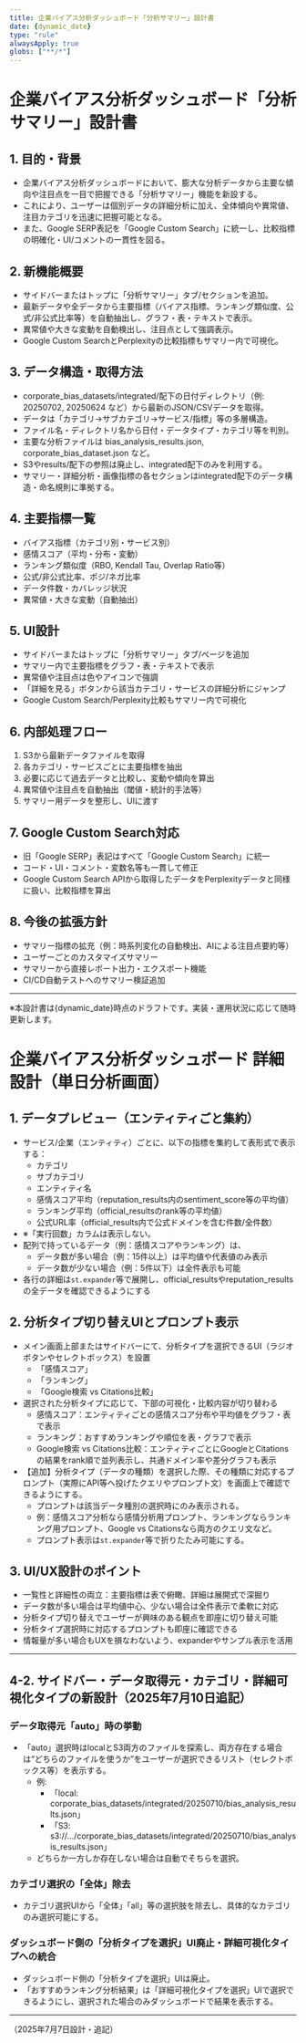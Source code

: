 ```yaml
---
title: 企業バイアス分析ダッシュボード「分析サマリー」設計書
date: {dynamic_date}
type: "rule"
alwaysApply: true
globs: ["**/*"]
---
```


# 企業バイアス分析ダッシュボード「分析サマリー」設計書

## 1. 目的・背景
- 企業バイアス分析ダッシュボードにおいて、膨大な分析データから主要な傾向や注目点を一目で把握できる「分析サマリー」機能を新設する。
- これにより、ユーザーは個別データの詳細分析に加え、全体傾向や異常値、注目カテゴリを迅速に把握可能となる。
- また、Google SERP表記を「Google Custom Search」に統一し、比較指標の明確化・UI/コメントの一貫性を図る。

## 2. 新機能概要
- サイドバーまたはトップに「分析サマリー」タブ/セクションを追加。
- 最新データや全データから主要指標（バイアス指標、ランキング類似度、公式/非公式比率等）を自動抽出し、グラフ・表・テキストで表示。
- 異常値や大きな変動を自動検出し、注目点として強調表示。
- Google Custom SearchとPerplexityの比較指標もサマリー内で可視化。

## 3. データ構造・取得方法
- corporate_bias_datasets/integrated/配下の日付ディレクトリ（例: 20250702, 20250624 など）から最新のJSON/CSVデータを取得。
- データは「カテゴリ→サブカテゴリ→サービス/指標」等の多層構造。
- ファイル名・ディレクトリ名から日付・データタイプ・カテゴリ等を判別。
- 主要な分析ファイルは bias_analysis_results.json, corporate_bias_dataset.json など。
- S3やresults/配下の参照は廃止し、integrated配下のみを利用する。
- サマリー・詳細分析・画像指標の各セクションはintegrated配下のデータ構造・命名規則に準拠する。

## 4. 主要指標一覧
- バイアス指標（カテゴリ別・サービス別）
- 感情スコア（平均・分布・変動）
- ランキング類似度（RBO, Kendall Tau, Overlap Ratio等）
- 公式/非公式比率、ポジ/ネガ比率
- データ件数・カバレッジ状況
- 異常値・大きな変動（自動抽出）

## 5. UI設計
- サイドバーまたはトップに「分析サマリー」タブ/ページを追加
- サマリー内で主要指標をグラフ・表・テキストで表示
- 異常値や注目点は色やアイコンで強調
- 「詳細を見る」ボタンから該当カテゴリ・サービスの詳細分析にジャンプ
- Google Custom Search/Perplexity比較もサマリー内で可視化

## 6. 内部処理フロー
1. S3から最新データファイルを取得
2. 各カテゴリ・サービスごとに主要指標を抽出
3. 必要に応じて過去データと比較し、変動や傾向を算出
4. 異常値や注目点を自動抽出（閾値・統計的手法等）
5. サマリー用データを整形し、UIに渡す

## 7. Google Custom Search対応
- 旧「Google SERP」表記はすべて「Google Custom Search」に統一
- コード・UI・コメント・変数名等も一貫して修正
- Google Custom Search APIから取得したデータをPerplexityデータと同様に扱い、比較指標を算出

## 8. 今後の拡張方針
- サマリー指標の拡充（例：時系列変化の自動検出、AIによる注目点要約等）
- ユーザーごとのカスタマイズサマリー
- サマリーから直接レポート出力・エクスポート機能
- CI/CD自動テストへのサマリー検証追加

---

※本設計書は{dynamic_date}時点のドラフトです。実装・運用状況に応じて随時更新します。

# 企業バイアス分析ダッシュボード 詳細設計（単日分析画面）

## 1. データプレビュー（エンティティごと集約）
- サービス/企業（エンティティ）ごとに、以下の指標を集約して表形式で表示する：
    - カテゴリ
    - サブカテゴリ
    - エンティティ名
    - 感情スコア平均（reputation_results内のsentiment_score等の平均値）
    - ランキング平均（official_resultsのrank等の平均値）
    - 公式URL率（official_results内で公式ドメインを含む件数/全件数）
- ※「実行回数」カラムは表示しない。
- 配列で持っているデータ（例：感情スコアやランキング）は、
    - データ数が多い場合（例：15件以上）は平均値や代表値のみ表示
    - データ数が少ない場合（例：5件以下）は全件表示も可能
- 各行の詳細は`st.expander`等で展開し、official_resultsやreputation_resultsの全データを確認できるようにする

## 2. 分析タイプ切り替えUIとプロンプト表示
- メイン画面上部またはサイドバーにて、分析タイプを選択できるUI（ラジオボタンやセレクトボックス）を設置
    - 「感情スコア」
    - 「ランキング」
    - 「Google検索 vs Citations比較」
- 選択された分析タイプに応じて、下部の可視化・比較内容が切り替わる
    - 感情スコア：エンティティごとの感情スコア分布や平均値をグラフ・表で表示
    - ランキング：おすすめランキングや順位を表・グラフで表示
    - Google検索 vs Citations比較：エンティティごとにGoogleとCitationsの結果をrank順で並列表示し、共通ドメイン率や差分グラフも表示
- 【追加】分析タイプ（データの種類）を選択した際、その種類に対応するプロンプト（実際にAPI等へ投げたクエリやプロンプト文）を画面上で確認できるようにする。
    - プロンプトは該当データ種別の選択時にのみ表示される。
    - 例：感情スコア分析なら感情分析用プロンプト、ランキングならランキング用プロンプト、Google vs Citationsなら両方のクエリ文など。
    - プロンプト表示は`st.expander`等で折りたたみ可能にする。

## 3. UI/UX設計のポイント
- 一覧性と詳細性の両立：主要指標は表で俯瞰、詳細は展開式で深掘り
- データ数が多い場合は平均値中心、少ない場合は全件表示で柔軟に対応
- 分析タイプ切り替えでユーザーが興味のある観点を即座に切り替え可能
- 分析タイプ選択時に対応するプロンプトも即座に確認できる
- 情報量が多い場合もUXを損なわないよう、expanderやサンプル表示を活用

---

## 4-2. サイドバー・データ取得元・カテゴリ・詳細可視化タイプの新設計（2025年7月10日追記）

### データ取得元「auto」時の挙動
- 「auto」選択時はlocalとS3両方のファイルを探索し、両方存在する場合は“どちらのファイルを使うか”をユーザーが選択できるリスト（セレクトボックス等）を表示する。
  - 例:
    - 「local: corporate_bias_datasets/integrated/20250710/bias_analysis_results.json」
    - 「S3: s3://.../corporate_bias_datasets/integrated/20250710/bias_analysis_results.json」
  - どちらか一方しか存在しない場合は自動でそちらを選択。

### カテゴリ選択の「全体」除去
- カテゴリ選択UIから「全体」「all」等の選択肢を除去し、具体的なカテゴリのみ選択可能にする。

### ダッシュボード側の「分析タイプを選択」UI廃止・詳細可視化タイプへの統合
- ダッシュボード側の「分析タイプを選択」UIは廃止。
- 「おすすめランキング分析結果」は「詳細可視化タイプを選択」UIで選択できるようにし、選択された場合のみダッシュボードで結果を表示する。

---

（2025年7月7日設計・追記）